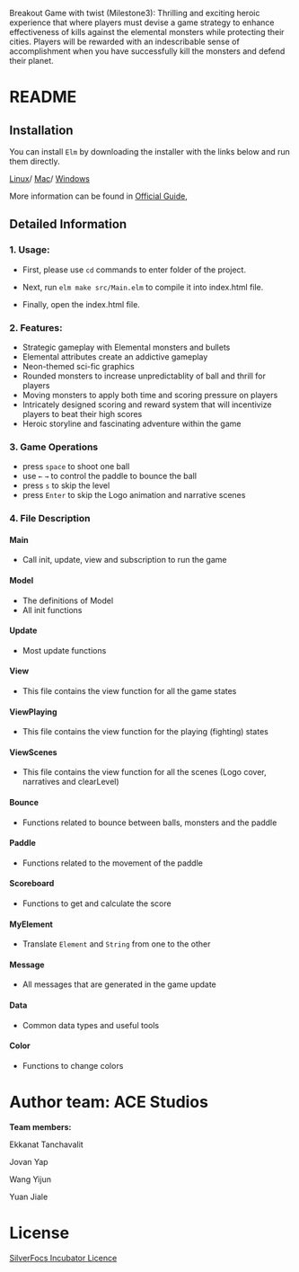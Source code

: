 Breakout Game with twist (Milestone3): Thrilling and exciting heroic experience that where players must devise a game strategy to enhance effectiveness of kills against the elemental monsters while protecting their cities. Players will be rewarded with an indescribable sense of accomplishment when you have successfully kill the monsters and defend their planet.  

# README


## Installation

You can install `Elm` by downloading the installer with the links below and run them directly.

[Linux](https://github.com/elm/compiler/blob/master/installers/linux/README.md)/
[Mac](https://github.com/elm/compiler/releases/download/0.19.1/installer-for-mac.pkg)/
[Windows](https://github.com/elm/compiler/releases/download/0.19.1/installer-for-windows.exe)

More information can be found in [Official Guide](https://guide.elm-lang.org/install/elm.html), 
## Detailed Information

### 1. Usage:
- First, please use ``` cd ``` commands to enter folder of the project. 

- Next, run ```elm make src/Main.elm``` to compile it into index.html file.

- Finally, open the index.html file.

### 2. Features:
- Strategic gameplay with Elemental monsters and bullets 
- Elemental attributes create an addictive gameplay
- Neon-themed sci-fic graphics
- Rounded monsters to increase unpredictablity of ball and thrill for players
- Moving monsters to apply both time and scoring pressure on players
- Intricately designed scoring and reward system that will incentivize players to beat their high scores 
- Heroic storyline and fascinating adventure within the game

### 3. Game Operations
- press `space` to shoot one ball
- use `←` `→` to control the paddle to bounce the ball
- press `s` to skip the level
- press `Enter` to skip the Logo animation and narrative scenes

### 4. File Description
#### Main
- Call init, update, view and subscription to run the game

#### Model
- The definitions of Model
- All init functions

#### Update
- Most update functions

#### View
- This file contains the view function for all the game states

#### ViewPlaying
- This file contains the view function for the playing (fighting) states

#### ViewScenes
- This file contains the view function for all the scenes (Logo cover, narratives and clearLevel)

#### Bounce
- Functions related to bounce between balls, monsters and the paddle

#### Paddle
- Functions related to the movement of the paddle
#### Scoreboard
- Functions to get and calculate the score

#### MyElement
- Translate `Element` and `String` from one to the other

#### Message
- All messages that are generated in the game update

#### Data
- Common data types and useful tools

#### Color
- Functions to change colors

# Author team: **ACE Studios**

**Team members:**

Ekkanat Tanchavalit

Jovan Yap

Wang Yijun

Yuan Jiale

# License 
[SilverFocs Incubator Licence](https://focs.ji.sjtu.edu.cn/silverfocs/markdown/license)